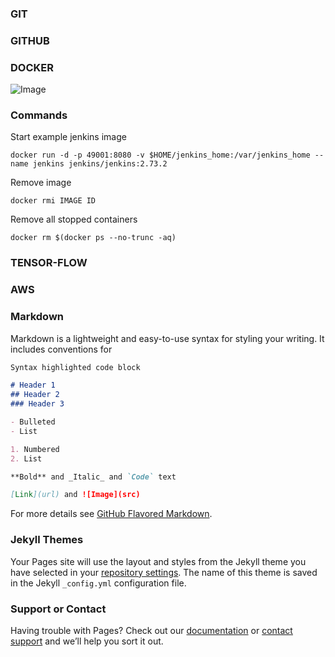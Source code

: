 ### GIT


### GITHUB

### DOCKER

![Image](https://docs.docker.com/engine/article-img/architecture.svg)

### Commands

Start example jenkins image
```
docker run -d -p 49001:8080 -v $HOME/jenkins_home:/var/jenkins_home --name jenkins jenkins/jenkins:2.73.2
```
Remove image
```
docker rmi IMAGE ID
```

Remove all stopped containers 
```
docker rm $(docker ps --no-trunc -aq)
```

### TENSOR-FLOW

### AWS


### Markdown

Markdown is a lightweight and easy-to-use syntax for styling your writing. It includes conventions for

```markdown
Syntax highlighted code block

# Header 1
## Header 2
### Header 3

- Bulleted
- List

1. Numbered
2. List

**Bold** and _Italic_ and `Code` text

[Link](url) and ![Image](src)
```

For more details see [GitHub Flavored Markdown](https://guides.github.com/features/mastering-markdown/).

### Jekyll Themes

Your Pages site will use the layout and styles from the Jekyll theme you have selected in your [repository settings](https://github.com/origox/cheat-pages/settings). The name of this theme is saved in the Jekyll `_config.yml` configuration file.

### Support or Contact

Having trouble with Pages? Check out our [documentation](https://help.github.com/categories/github-pages-basics/) or [contact support](https://github.com/contact) and we’ll help you sort it out.

